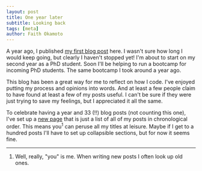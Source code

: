 ```yaml
---
layout: post
title: One year later
subtitle: Looking back
tags: [meta]
author: Faith Okamoto
---
```


A year ago, I published [my first blog post][ProcessBlog] here. I wasn't
sure how long I would keep going, but clearly I haven't stopped yet! I'm about
to start on my second year as a PhD student. Soon I'll be helping to run a
bootcamp for incoming PhD students. The same bootcamp I took around a year ago.

This blog has been a great way for me to reflect on how I code. I've enjoyed
putting my process and opinions into words. And at least a few people claim to
have found at least a few of my posts useful. I can't be sure if they were just
trying to save my feelings, but I appreciated it all the same.

To celebrate having a year and 33 (!!) blog posts (not counting this one), I've
set up a [new page][PostList] that is just a list of all of my posts in 
chronological order. This means you<sup>1</sup> can peruse all my titles at
leisure. Maybe if I get to a hundred posts I'll have to set up collapsible
sections, but for now it seems fine.

----

1. Well, really, "you" is me. When writing new posts I often look up old ones.

[ProcessBlog]: https://faithokamoto.github.io/2024-08-27-how-i-document-code/
[PostList]: https://faithokamoto.github.io/postlist/